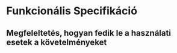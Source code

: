 # Funkcionális Specifikáció













































## Megfeleltetés, hogyan fedik le a használati esetek a követelményeket